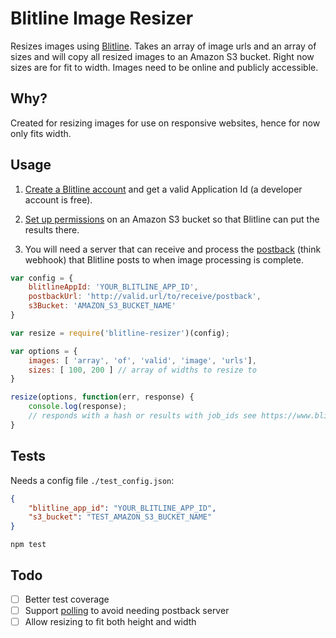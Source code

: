 Blitline Image Resizer
======================

Resizes images using [Blitline](https://www.blitline.com/). Takes an array of image urls and an array of sizes and will copy all resized images to an Amazon S3 bucket. Right now sizes are for fit to width. Images need to be online and publicly accessible.

## Why?

Created for resizing images for use on responsive websites, hence for now only fits width.

## Usage

1. [Create a Blitline account](https://www.blitline.com/signup) and get a valid Application Id (a developer account is free).

2. [Set up permissions](https://www.blitline.com/docs/s3_permissions) on an Amazon S3 bucket so that Blitline can put the results there.

3. You will need a server that can receive and process the [postback](https://www.blitline.com/docs/postback) (think webhook) that Blitline posts to when image processing is complete.

```javascript
var config = {
    blitlineAppId: 'YOUR_BLITLINE_APP_ID',
    postbackUrl: 'http://valid.url/to/receive/postback',
    s3Bucket: 'AMAZON_S3_BUCKET_NAME'
}

var resize = require('blitline-resizer')(config);

var options = {
    images: [ 'array', 'of', 'valid', 'image', 'urls'],
    sizes: [ 100, 200 ] // array of widths to resize to
}

resize(options, function(err, response) {
    console.log(response);
    // responds with a hash or results with job_ids see https://www.blitline.com/docs/api
}
```

## Tests

Needs a config file `./test_config.json`:

```json
{
    "blitline_app_id": "YOUR_BLITLINE_APP_ID",
    "s3_bucket": "TEST_AMAZON_S3_BUCKET_NAME"
}
```

`npm test`

## Todo

- [ ] Better test coverage
- [ ] Support [polling](https://www.blitline.com/docs/polling) to avoid needing postback server
- [ ] Allow resizing to fit both height and width
